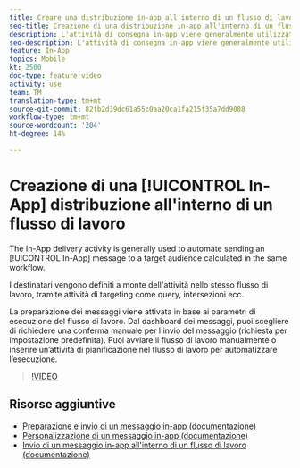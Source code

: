 ```yaml
---
title: Creare una distribuzione in-app all'interno di un flusso di lavoro
seo-title: Creazione di una distribuzione in-app all'interno di un flusso di lavoro
description: L'attività di consegna in-app viene generalmente utilizzata per automatizzare l'invio di un messaggio in-app a un'audience di destinazione calcolata nello stesso flusso di lavoro.
seo-description: L'attività di consegna in-app viene generalmente utilizzata per automatizzare l'invio di un messaggio in-app a un'audience di destinazione calcolata nello stesso flusso di lavoro.
feature: In-App
topics: Mobile
kt: 2500
doc-type: feature video
activity: use
team: TM
translation-type: tm+mt
source-git-commit: 82fb2d39dc61a55c0aa20ca1fa215f35a7dd9088
workflow-type: tm+mt
source-wordcount: '204'
ht-degree: 14%

---
```



# Creazione di una [!UICONTROL In-App] distribuzione all&#39;interno di un flusso di lavoro

The In-App delivery activity is generally used to automate sending an [!UICONTROL In-App] message to a target audience calculated in the same workflow.

I destinatari vengono definiti a monte dell&#39;attività nello stesso flusso di lavoro, tramite attività di targeting come query, intersezioni ecc.

La preparazione dei messaggi viene attivata in base ai parametri di esecuzione del flusso di lavoro. Dal dashboard dei messaggi, puoi scegliere di richiedere una conferma manuale per l&#39;invio del messaggio (richiesta per impostazione predefinita). Puoi avviare il flusso di lavoro manualmente o inserire un’attività di pianificazione nel flusso di lavoro per automatizzare l’esecuzione.

>[!VIDEO](https://video.tv.adobe.com/v/26226?quality=12)

## Risorse aggiuntive

* [Preparazione e invio di un messaggio in-app (documentazione)](https://docs.adobe.com/content/help/en/campaign-standard/using/communication-channels/in-app-messaging/preparing-and-sending-an-in-app-message.html)
* [Personalizzazione di un messaggio in-app (documentazione)](https://docs.adobe.com/content/help/en/campaign-standard/using/communication-channels/in-app-messaging/customizing-an-in-app-message.html)
* [Invio di un messaggio in-app all&#39;interno di un flusso di lavoro (documentazione)](https://docs.adobe.com/content/help/en/campaign-standard/using/managing-processes-and-data/channel-activities/in-app-delivery.html)
